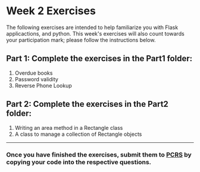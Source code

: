# Week 2 Exercises

The following exercises are intended to help familiarize you with Flask applicactions, and python. This week's exercises will also count towards your participation mark; please follow the instructions below. 

## Part 1: Complete the exercises in the Part1 folder:

1.  Overdue books
2.  Password validity
3.  Reverse Phone Lookup 

## Part 2: Complete the exercises in the Part2 folder:

1.  Writing an area method in a Rectangle class
2.  A class to manage a collection of Rectangle objects

***

### Once you have finished the exercises, submit them to [PCRS](https://pcrs.teach.cs.toronto.edu/ECE1779-2022-09/content/quests) by copying your code into the respective questions. 
